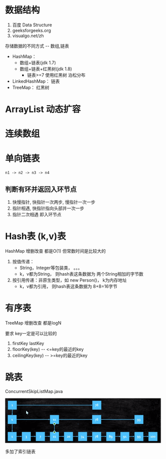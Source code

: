 # 数据结构

1. 百度 Data Structure
2. geeksforgeeks.org
3. visualgo.net/zh

存储数据的不同方式 -- 数组,链表

- HashMap： 
  - 数组+链表(jdk 1.7) 
  - 数组+链表+红黑树(jdk 1.8)
    - 链表>=7 使用红黑树 泊松分布
- LinkedHashMap： 链表
- TreeMap： 红黑树

# ArrayList 动态扩容

# 连续数组

# 单向链表

` n1 -> n2 -> n3 -> n4 `

## 判断有环并返回入环节点

1. 快慢指针, 快指针一次两步, 慢指针一次一步
2. 指针相遇, 快指针指向头部并一次一步
3. 指针二次相遇 即入环节点

# Hash表   (k,v)表

HashMap  增删改查 都是O(1) 但常数时间是比较大的

1. 按值传递：
   - String，Integer等包装类， 。。。
   - k，v都为String， 则hash表这条数据为 两个String相加的字节数
2. 按引用传递：非原生类型，如 new Person()， k为内存地址
   - k，v都为引用， 则hash表这条数据为 8+8=16字节

# 有序表

TreeMap  增删改查 都是logN

要求 key一定是可以比较的

1. firstKey   lastKey
2. floorKey(key)    -- <=key的最近的key
3. ceilingKey(key)    -- >=key的最近的key

# 跳表

ConcurrentSkipListMap.java

<img src="/algorithm/img/skip-table.png" alt="image"/>

多加了索引链表
